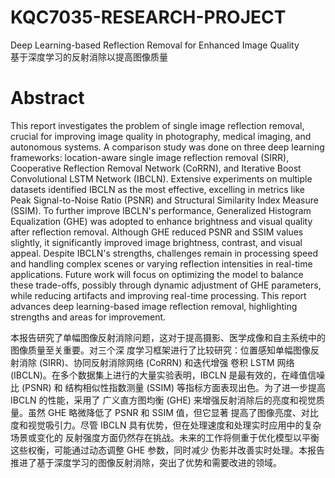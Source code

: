 # KQC7035-RESEARCH-PROJECT
Deep Learning-based Reflection Removal for Enhanced Image Quality  
基于深度学习的反射消除以提高图像质量
  
# Abstract  
 This report investigates the problem of single image reflection removal, crucial for
improving image quality in photography, medical imaging, and autonomous systems. A
comparison study was done on three deep learning frameworks: location-aware single
image reflection removal (SIRR), Cooperative Reflection Removal Network (CoRRN),
and Iterative Boost Convolutional LSTM Network (IBCLN). Extensive experiments on
multiple datasets identified IBCLN as the most effective, excelling in metrics like Peak
Signal-to-Noise Ratio (PSNR) and Structural Similarity Index Measure (SSIM). To
further improve IBCLN's performance, Generalized Histogram Equalization (GHE) was
adopted to enhance brightness and visual quality after reflection removal. Although GHE
reduced PSNR and SSIM values slightly, it significantly improved image brightness,
contrast, and visual appeal. Despite IBCLN's strengths, challenges remain in processing
speed and handling complex scenes or varying reflection intensities in real-time
applications. Future work will focus on optimizing the model to balance these trade-offs,
possibly through dynamic adjustment of GHE parameters, while reducing artifacts and
improving real-time processing. This report advances deep learning-based image
reflection removal, highlighting strengths and areas for improvement.
  
 本报告研究了单幅图像反射消除问题，这对于提高摄影、医学成像和自主系统中的图像质量至关重要。对三个深
度学习框架进行了比较研究：位置感知单幅图像反射消除 (SIRR)、协同反射消除网络 (CoRRN) 和迭代增强
卷积 LSTM 网络 (IBCLN)。在多个数据集上进行的大量实验表明，IBCLN 是最有效的，在峰值信噪比 (PSNR) 和
结构相似性指数测量 (SSIM) 等指标方面表现出色。为了进一步提高 IBCLN 的性能，采用了
广义直方图均衡 (GHE) 来增强反射消除后的亮度和视觉质量。虽然 GHE 略微降低了 PSNR 和 SSIM 值，但它显著
提高了图像亮度、对比度和视觉吸引力。尽管 IBCLN 具有优势，但在处理速度和处理实时应用中的复杂场景或变化的
反射强度方面仍然存在挑战。未来的工作将侧重于优化模型以平衡这些权衡，可能通过动态调整 GHE 参数，同时减少
伪影并改善实时处理。本报告推进了基于深度学习的图像反射消除，突出了优势和需要改进的领域。
  

